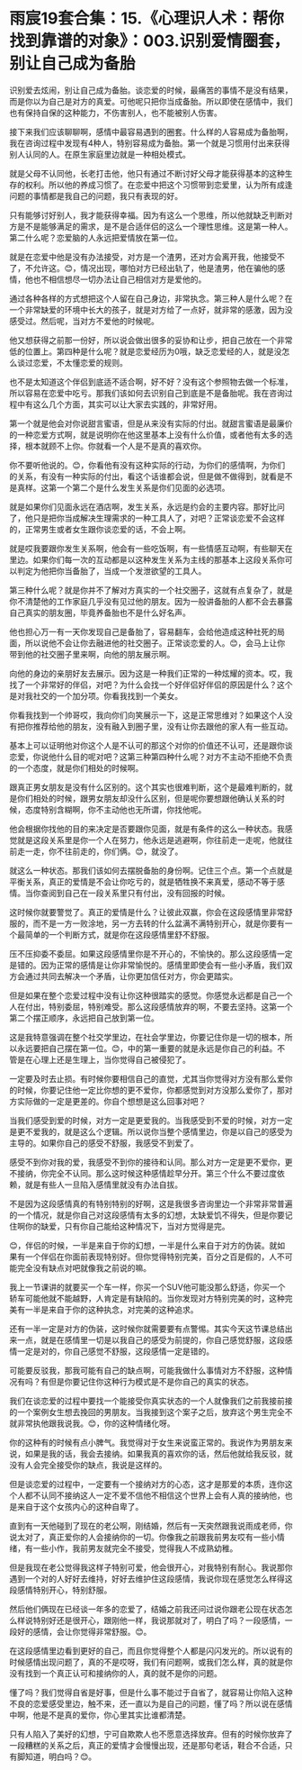 # 雨宸19套合集：15.《心理识人术：帮你找到靠谱的对象》：003.识别爱情圈套，别让自己成为备胎

识别爱去炫闹，别让自己成为备胎。谈恋爱的时候，最痛苦的事情不是没有结果，而是你以为自己是对方的真爱。可他呢只把你当成备胎。所以即使在感情中，我们也有保持自保的这种能力，不伤害别人，也不能被别人伤害。

接下来我们应该聊聊啊，感情中最容易遇到的圈套。什么样的人容易成为备胎啊，我在咨询过程中发现有4种人，特别容易成为备胎。第一个就是习惯用付出来获得别人认同的人。在原生家庭里边就是一种相处模式。

就是父母不认同他，长老打击他，他只有通过不断讨好父母才能获得基本的这种生存的权利。所以他的养成习惯了。在恋爱中把这个习惯带到恋爱里，认为所有成逢问题的事情都是我自己的问题，我只有表现的好。

只有能够讨好别人，我才能获得幸福。因为有这么一个思维，所以他就缺乏判断对方是不是能够满足的需求，是不是合适伴侣的这么一个理性思维。这是第一种人。第二什么呢？恋爱脑的人永远把爱情放在第一位。

就是在恋爱中他是没有办法接受，对方是一个渣男，还对方会离开我，他接受不了，不允许这。😊，情况出现，哪怕对方已经出轨了，他是渣男，他在骗他的感情，他也不相信想尽一切办法让自己相信对方是爱他的。

通过各种各样的方式想把这个人留在自己身边，非常执念。第三种人是什么呢？在一个非常缺爱的环境中长大的孩子，就是对方给了一点好，就非常的感激，因为没感受过。然后呢，当对方不爱他的时候呢。

他又想获得之前那一份好，所以说会做出很多的妥协和让步，把自己放在一个非常低的位置上。第四种是什么呢？就是恋爱经历为0哦，缺乏恋爱经的人，就是没怎么谈过恋爱，不太懂恋爱的规则。

也不是太知道这个伴侣到底适不适合啊，好不好？没有这个参照物去做一个标准，所以容易在恋爱中吃亏。那我们该如何去识别自己到底是不是备胎呢。我在咨询过程中有这么几个方面，其实可以让大家去实践的，非常好用。

第一个就是他会对你说甜言蜜语，但是从来没有实际的付出。就甜言蜜语是最廉价的一种恋爱方式啊，就是说明你在他这里基本上没有什么价值，或者他有太多的选择，根本就顾不上你。你就看一个人是不是真的喜欢你。

你不要听他说的。😊，你看他有没有这种实际的行动，为你们的感情啊，为你们的关系，有没有一种实际的付出，看这个话谁都会说，但是做不做得到，就看是不是真样。这第一个第二个是什么发生关系是你们见面的必选项。

就是如果你们见面永远在酒店啊，发生关系，永远是约会的主要内容。那好比问了，他只是把你当成解决生理需求的一种工具人了，对吧？正常谈恋爱不会这样的，正常男生或者女生跟你谈恋爱的话，不会上啊。

就是哎我要跟你发生关系啊，他会有一些吃饭啊，有一些情感互动啊，有些聊天在里边。如果你们每一次的互动都是以这种发生关系为主线的那基本上这段关系你可以判定为他把你当备胎了，当成一个发泄欲望的工具人。

第三种什么呢？就是你并不了解对方真实的一个社交圈子，这就有点复杂了，就是你不清楚他的工作家庭几乎没有见过他的朋友。因为一般讲备胎的人都不会去暴露自己真实的朋友圈，毕竟养备胎也不是什么好名声。

他也担心万一有一天你发现自己是备胎了，容易翻车，会给他造成这种社死的局面，所以说他不会让你去融进他的社交圈子。正常谈恋爱的人。😊，会马上让你带到他的社交圈子里来啊，向他的朋友展示啊。

向他的身边的亲朋好友去展示。因为这是一种我们正常的一种炫耀的资本。哎，我找了一个非常好的伴侣，对吧？为什么会找一个好伴侣好伴侣的原因是什么？这个是对我社交的一个加分项。你看我找到一个美女。

你看我找到一个帅哥哎，我向你们向笑展示一下，这是正常思维对？如果这个人没有把你推荐给他的朋友，没有融入到圈子里，没有让你去跟他的家人有一些互动。

基本上可以证明他对你这个人是不认可的那这个对你的价值还不认可，还是跟你谈恋爱，你说他什么目的呢对吧？这第三种第四种什么呢？对方不主动不拒绝不负责的一个态度，就是你们相处的时候啊。

跟真正男女朋友是没有什么区别的。这个其实也很难判断，这个是最难判断的，就是你们相处的时候，跟男女朋友却没什么区别，但是呢你要想跟他确认关系的时候，态度特别含糊啊，你不主动他也无所谓，你找他呢。

他会根据你找他的目的来决定是否要跟你见面，就是有条件的这么一种状态。我感觉就是这段关系里是你一个人在努力，他永远是逃避啊，你往前走一走呢，他就往前走一走，你不往前走的，你们俩。😊，就没了。

就这么一种状态。那我们该如何去摆脱备胎的身份啊。记住三个点。第一个点就是平衡关系，真正的爱情是不会让你吃亏的，就是牺牲换不来真爱，感动不等于感情。当你查阅到自己在一段关系里只有付出，没有回报的时候。

这时候你就要警觉了。真正的爱情是什么？让彼此双赢，你会在这段感情里非常舒服的，而不是一方一败涂地，另一方去转的什么盆满不满特别开心，就是你要有一个最简单的一个判断方式，就是你在这段感情里舒不舒服。

压不压抑委不委屈。如果这段感情里你是不开心的，不愉快的。那么这段感情一定是错的。因为正常的感情是让你非常愉悦的。感情里即使会有一些小矛盾，我们双方会通过共同去解决一个矛盾，让你更加信任对方，你会更踏实。

但是如果在整个恋爱过程中没有让你这种很踏实的感觉。你感觉永远都是自己一个人在付出，特别委屈，特别难受。那么这段感情放弃的啊，不要去坚持。这第一个第二个摆正顺序，永远把自己放到第一位。

这是我特意强调在整个社交学里边，在社会学里边，你要记住你是一切的根本，所以永远要把自己摆在第一位。😊，中的第一重要的就是永远是你自己的利益。不管是在心理上还是生理上，当你觉得自己被侵犯了。

一定要及时去止损。有时候你要相信自己的直觉，尤其当你觉得对方没有那么爱你的时候，你要记住他一定比你想的更不爱你，你都感觉到对方没那么爱你了，那对方实际做的一定是更差的。你自个想想是这么回事对吧？

当我们感受到爱的时候，对方一定是更爱我的。当我感受到不爱的时候，对方一定是更不爱我的，就是这么个逻辑。所以说你当整个感情里边，你是以自己的感受为主导的。如果你自己的感受不舒服，我感受不到爱了。

感受不到你对我的爱，我感受不到你的接待和认同。那么对方一定是更不爱你，更不接纳，你完全不认同。那么这时候这种感情趁早分开。第三个什么不要过度依赖，就是有些人一旦陷入感情里就没有办法自拔。

不是因为这段感情真的有特别特别的好啊，这是我很多咨询里边一个非常非常普遍的一个情况，就是你自己对这段感情有太多的幻想，太缺爱饥不得失，但是你要记住啊你的缺爱，只有你自己能给这种情况下，当对方觉得是完。

😊，伴侣的时候，一半是来自于你的幻想，一半是什么来自于对方的伪装。就如果有一个伴侣在你面前表现特别好。但你觉得特别完美，百分之百是假的，人不可能完全没有缺点对吧就像我之前说的嘛。

我上一节课讲的就要买一个车一样，你买一个SUV他可能没那么舒适，你买一个轿车可能他就不能越野，人肯定是有缺陷的。当你发现对方特别完美的时，这种完美有一半是来自于你的这种执念，对完美的这种追求。

还有一半一定是对方的伪装，这时候你就需要要有点警惕。其实今天这节课总结出来一点，就是在感情里一切是以我自己的感受为前提的，你自己感觉舒服，这段感情一定是对的，你自己感觉不舒服，这段感情一定是错的。

可能要反驳我，那我可能有自己的缺点啊，可能我做什么事情对方不舒服，这种情况有吗？有但是你要记住你这种行为模式是不是你自己的真实的状态。

我们在谈恋爱的过程中要找一个能接受你真实状态的一个人就像我们之前我接前接的一个案例女生想去挽回的男朋友。当我接到这个案子之后，放弃这个男生完全不就非常执他跟我说我。😊，你的这种情绪化呀。

你的这种有的时候有点小脾气。我觉得对于女生来说蛮正常的。我说作为男朋友来说，如果是我的话，我会去接纳。如果我真的喜欢你的话，然后他就给我反驳，就没有人会完全接受你的缺点，我说是这样的。

但是谈恋爱的过程中，一定要有一个接纳对方的心态，这才是那爱的本质，连你这个人都不认同不接纳这人一定不爱不信他不相信这个世界上会有人真的接纳他，也是来自于这个女孩内心的这种自卑了。

直到有一天他碰到了现在的老公啊，刚结婚，然后有一天突然跟我说雨成老师，你说太对了，真正爱你的人会接纳你的一切。你像我之前跟我前男友哎有一些小情绪，有一些小作，我前男友就完全不接受，觉得我人不成熟幼稚。

但是我现在老公觉得我这样子特别可爱，他会很开心，对我特别有耐心。我说那你遇到一个对的人好好去维持，好好去维护住这段感情，我说你现在感觉怎么样得这段感情特别开心，特别舒服。

然后他们俩现在已经谈一年多的恋爱了，结婚之前我还问过说你跟老公现在状态怎么样说特别好还是很开心，跟刚他一样，我说那就对了，明白了吗？一段感情，一段好的感情，会让你觉得非常舒服。😊。

在这段感情里边看到更好的自己，而且你觉得整个人都是闪闪发光的。所以说有的时候感情出现问题了，真的不是哎呀，我们有问题啊，或我们怎么样，真的就是你没有找到一个真正认可和接纳你的人，真的就不是你的问题。

懂了吗？我们觉得自省是好事，但是什么事不能过于自省了，就容易让你陷入这种不良的恋爱感受里边，触不来，还一直以为是自己的问题，懂了吗？所以说在感情中啊，他是不是真的爱你，你心里其实比谁都清楚。

只有人陷入了美好的幻想，宁可自欺欺人也不愿意选择放弃。但有的时候你放弃了一段糟糕的关系之后，真正的爱情才会慢慢出现，还是那句老话，鞋合不合适，只有脚知道，明白吗？😊。

